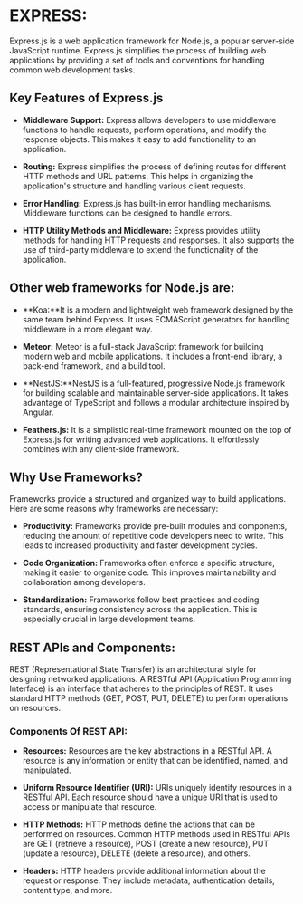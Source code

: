 
# EXPRESS:

Express.js is a web application framework for Node.js, a popular server-side JavaScript runtime. Express.js simplifies the process of building web applications by providing a set of tools and conventions for handling common web development tasks.

## Key Features of Express.js

- **Middleware Support:** Express allows developers to use middleware functions to handle requests, perform operations, and modify the response objects. This makes it easy to add functionality to an application.

- **Routing:** Express simplifies the process of defining routes for different HTTP methods and URL patterns. This helps in organizing the application's structure and handling various client requests.

- **Error Handling:** Express.js has built-in error handling mechanisms. Middleware functions can be designed to handle errors.

- **HTTP Utility Methods and Middleware:** Express provides utility methods for handling HTTP requests and responses. It also supports the use of third-party middleware to extend the functionality of the application.

## Other web frameworks for Node.js are:

- **Koa:**It is a modern and lightweight web framework designed by the same team behind Express. It uses ECMAScript generators for handling middleware in a more elegant way.

- **Meteor:** Meteor is a full-stack JavaScript framework for building modern web and mobile applications. It includes a front-end library, a back-end framework, and a build tool.

- **NestJS:**NestJS is a full-featured, progressive Node.js framework for building scalable and maintainable server-side applications. It takes advantage of TypeScript and follows a modular architecture inspired by Angular.

- **Feathers.js:** It is a simplistic real-time framework mounted on the top of Express.js for writing advanced web applications. It effortlessly combines with any client-side framework.

## Why Use Frameworks?

Frameworks provide a structured and organized way to build applications. Here are some reasons why frameworks are necessary:

- **Productivity:** Frameworks provide pre-built modules and components, reducing the amount of repetitive code developers need to write. This leads to increased productivity and faster development cycles.

- **Code Organization:** Frameworks often enforce a specific structure, making it easier to organize code. This improves maintainability and collaboration among developers.

- **Standardization:** Frameworks follow best practices and coding standards, ensuring consistency across the application. This is especially crucial in large development teams.

## REST APIs and Components:

REST (Representational State Transfer) is an architectural style for designing networked applications. A RESTful API (Application Programming Interface) is an interface that adheres to the principles of REST. It uses standard HTTP methods (GET, POST, PUT, DELETE) to perform operations on resources.

### Components Of REST API:

- **Resources:** Resources are the key abstractions in a RESTful API. A resource is any information or entity that can be identified, named, and manipulated.

- **Uniform Resource Identifier (URI):** URIs uniquely identify resources in a RESTful API. Each resource should have a unique URI that is used to access or manipulate that resource.

- **HTTP Methods:** HTTP methods define the actions that can be performed on resources. Common HTTP methods used in RESTful APIs are GET (retrieve a resource), POST (create a new resource), PUT (update a resource), DELETE (delete a resource), and others.

- **Headers:** HTTP headers provide additional information about the request or response. They include metadata, authentication details, content type, and more.
